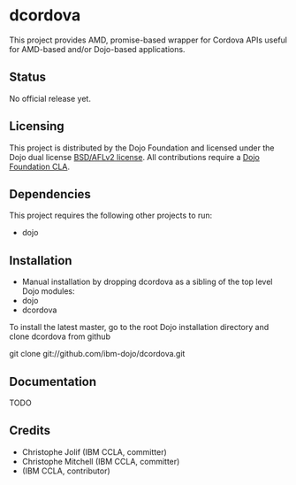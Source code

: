 # dcordova

This project provides AMD, promise-based wrapper for Cordova APIs useful for AMD-based and/or Dojo-based applications.

## Status

No official release yet.

## Licensing

This project is distributed by the Dojo Foundation and licensed under the Dojo dual license [BSD/AFLv2 license](http://dojotoolkit.org/license).
All contributions require a [Dojo Foundation CLA](http://dojofoundation.org/about/claForm).

## Dependencies

This project requires the following other projects to run:
 * dojo

## Installation

* Manual installation by dropping dcordova as a sibling of the top level Dojo modules:
 * dojo
 * dcordova

 To install the latest master, go to the root Dojo installation directory and clone dcordova from github

 git clone git://github.com/ibm-dojo/dcordova.git

## Documentation

TODO

## Credits

* Christophe Jolif (IBM CCLA, committer)
* Christophe Mitchell (IBM CCLA, committer)
* (IBM CCLA, contributor)
